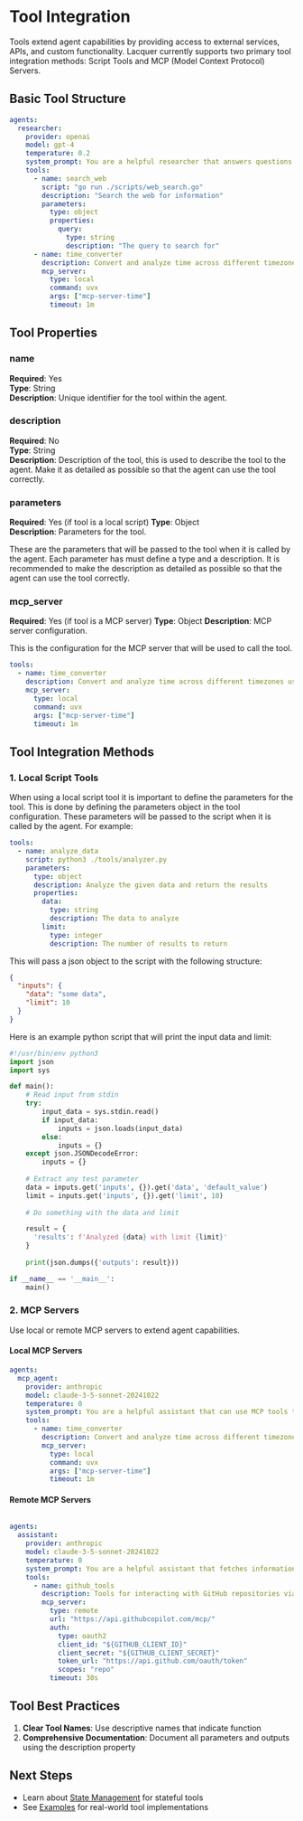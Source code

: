 # Tool Integration

Tools extend agent capabilities by providing access to external services, APIs, and custom functionality. Lacquer currently supports two primary tool integration methods: Script Tools and MCP (Model Context Protocol) Servers.

## Basic Tool Structure

```yaml
agents:
  researcher:
    provider: openai
    model: gpt-4
    temperature: 0.2
    system_prompt: You are a helpful researcher that answers questions about a given topic.
    tools:
      - name: search_web
        script: "go run ./scripts/web_search.go"
        description: "Search the web for information"
        parameters:
          type: object
          properties:
            query:
              type: string
              description: "The query to search for"
      - name: time_converter
        description: Convert and analyze time across different timezones using MCP server
        mcp_server:
          type: local
          command: uvx
          args: ["mcp-server-time"]
          timeout: 1m
```

## Tool Properties

### name
**Required**: Yes  
**Type**: String  
**Description**: Unique identifier for the tool within the agent.

### description
**Required**: No  
**Type**: String  
**Description**: Description of the tool, this is used to describe the tool to the agent. Make it as detailed as possible so that the agent can use the tool correctly.

### parameters
**Required**: Yes (if tool is a local script) 
**Type**: Object  
**Description**: Parameters for the tool.

These are the parameters that will be passed to the tool when it is called by the agent. Each parameter has must define a type and a description. It is recommended to make the description as detailed as possible so that the agent can use the tool correctly.

### mcp_server
**Required**: Yes (if tool is a MCP server)
**Type**: Object
**Description**: MCP server configuration.

This is the configuration for the MCP server that will be used to call the tool.

```yaml
tools:
  - name: time_converter
    description: Convert and analyze time across different timezones using MCP server
    mcp_server:
      type: local
      command: uvx
      args: ["mcp-server-time"]
      timeout: 1m
```

## Tool Integration Methods

### 1. Local Script Tools

When using a local script tool it is important to define the parameters for the tool. This is done by defining the parameters object in the tool configuration. These parameters will be passed to the script when it is called by the agent. For example:

```yaml
tools:
  - name: analyze_data
    script: python3 ./tools/analyzer.py
    parameters:
      type: object
      description: Analyze the given data and return the results
      properties:
        data:
          type: string
          description: The data to analyze
        limit:
          type: integer
          description: The number of results to return
```

This will pass a json object to the script with the following structure:

```json
{
  "inputs": {
    "data": "some data",
    "limit": 10
  }
}
```

Here is an example python script that will print the input data and limit:

```python
#!/usr/bin/env python3
import json
import sys

def main():
    # Read input from stdin
    try:
        input_data = sys.stdin.read()
        if input_data:
            inputs = json.loads(input_data)
        else:
            inputs = {}
    except json.JSONDecodeError:
        inputs = {}
    
    # Extract any test parameter
    data = inputs.get('inputs', {}).get('data', 'default_value')
    limit = inputs.get('inputs', {}).get('limit', 10)
    
    # Do something with the data and limit

    result = {
      'results': f'Analyzed {data} with limit {limit}'
    }
    
    print(json.dumps({'outputs': result}))

if __name__ == '__main__':
    main()
```

### 2. MCP Servers

Use local or remote MCP servers to extend agent capabilities.

#### Local MCP Servers

```yaml
agents:
  mcp_agent:
    provider: anthropic
    model: claude-3-5-sonnet-20241022
    temperature: 0
    system_prompt: You are a helpful assistant that can use MCP tools to help answer questions about time and timezone operations.
    tools:
      - name: time_converter
        description: Convert and analyze time across different timezones using MCP server
        mcp_server:
          type: local
          command: uvx
          args: ["mcp-server-time"]
          timeout: 1m
```

#### Remote MCP Servers

```yaml

agents:
  assistant:
    provider: anthropic
    model: claude-3-5-sonnet-20241022
    temperature: 0
    system_prompt: You are a helpful assistant that fetches information about a github repository.
    tools:
      - name: github_tools
        description: Tools for interacting with GitHub repositories via MCP
        mcp_server:
          type: remote
          url: "https://api.githubcopilot.com/mcp/"
          auth:
            type: oauth2
            client_id: "${GITHUB_CLIENT_ID}"
            client_secret: "${GITHUB_CLIENT_SECRET}"
            token_url: "https://api.github.com/oauth/token"
            scopes: "repo"
          timeout: 30s
```

## Tool Best Practices

1. **Clear Tool Names**: Use descriptive names that indicate function
2. **Comprehensive Documentation**: Document all parameters and outputs using the description property

## Next Steps

- Learn about [State Management](./state-management.md) for stateful tools
- See [Examples](./examples/tools/) for real-world tool implementations